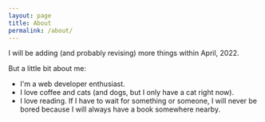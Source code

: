 ```yaml
---
layout: page
title: About
permalink: /about/
---
```


I will be adding (and probably revising) more things within April, 2022.

But a little bit about me:

- I'm a web developer enthusiast.
- I love coffee and cats (and dogs, but I only have a cat right now).
- I love reading. If I have to wait for something or someone, I will never be bored because I will always have a book somewhere nearby.
